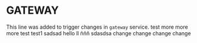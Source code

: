 # GATEWAY

This line was added to trigger changes in `gateway` service.
test
more
more
more
test
test1
sadsad
hello
ll
ñññ
sdasdsa
change
change
change
change
